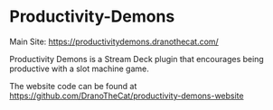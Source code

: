# Productivity-Demons
Main Site: https://productivitydemons.dranothecat.com/ 

Productivity Demons is a Stream Deck plugin that encourages being productive with a slot machine game.</p>

The website code can be found at https://github.com/DranoTheCat/productivity-demons-website
